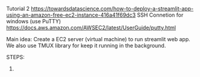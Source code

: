 Tutorial 2
	https://towardsdatascience.com/how-to-deploy-a-streamlit-app-using-an-amazon-free-ec2-instance-416a41f69dc3
SSH Connetion for windows (use PuTTY) 
	https://docs.aws.amazon.com/AWSEC2/latest/UserGuide/putty.html
  
Main idea: Create a EC2 server (virtual machine) to run streamlit web app. 
           We also use TMUX library for keep it running in the background.

STEPS:

1)



  
  
